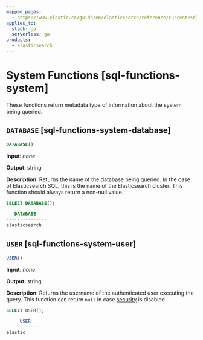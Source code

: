 ```yaml
---
mapped_pages:
  - https://www.elastic.co/guide/en/elasticsearch/reference/current/sql-functions-system.html
applies_to:
  stack: ga
  serverless: ga
products:
  - elasticsearch
---
```


# System Functions [sql-functions-system]

These functions return metadata type of information about the system being queried.

## `DATABASE` [sql-functions-system-database]

```sql
DATABASE()
```

**Input**: *none*

**Output**: string

**Description**: Returns the name of the database being queried. In the case of Elasticsearch SQL, this is the name of the Elasticsearch cluster. This function should always return a non-null value.

```sql
SELECT DATABASE();

   DATABASE
---------------
elasticsearch
```


## `USER` [sql-functions-system-user]

```sql
USER()
```

**Input**: *none*

**Output**: string

**Description**: Returns the username of the authenticated user executing the query. This function can return `null` in case [security](../../../deploy-manage/deploy/self-managed/installing-elasticsearch.md) is disabled.

```sql
SELECT USER();

     USER
---------------
elastic
```



